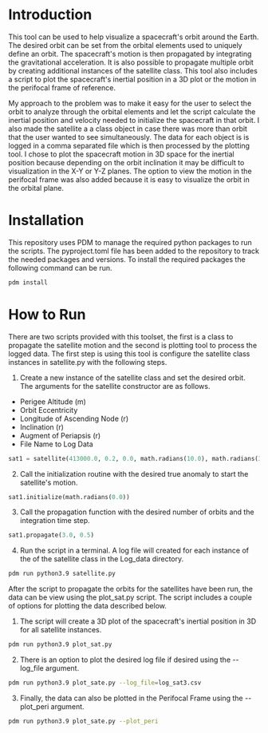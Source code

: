 # Introduction

This tool can be used to help visualize a spacecraft's orbit around the Earth.  The desired orbit can be set from the orbital 
elements used to uniquely define an orbit.  The spacecraft's motion is then propagated by integrating the gravitational acceleration. 
It is also possible to propagate multiple orbit by creating additional instances of the satellite class.  This tool also includes a 
script to plot the spacecraft's inertial position in a 3D plot or the motion in the perifocal frame of reference.

My approach to the problem was to make it easy for the user to select the orbit to analyze through the orbital elements and let the 
script calculate the inertial position and velocity needed to initialize the spacecraft in that orbit.  I also made the satellite a 
a class object in case there was more than orbit that the user wanted to see simultaneously.  The data for each object is is logged 
in a comma separated file which is then processed by the plotting tool.  I chose to plot the spacecraft motion in 3D space for the 
inertial position because depending on the orbit inclination it may be difficult to visualization in the X-Y or Y-Z planes.  The option 
to view the motion in the perifocal frame was also added because it is easy to visualize the orbit in the orbital plane.

# Installation
This repository uses PDM to manage the required python packages to run the scripts.  The pyproject.toml file has been added to the 
repository to track the needed packages and versions.  To install the required packages the following command can be run.

```bash
pdm install
```

# How to Run
There are two scripts provided with this toolset, the first is a class to propagate the satellite motion and the second is plotting tool 
to process the logged data.  The first step is using this tool is configure the satellite class instances in satellite.py with the following 
steps.

1. Create a new instance of the satellite class and set the desired orbit.  The arguments for the satellite constructor are as follows.

- Perigee Altitude (m)
- Orbit Eccentricity
- Longitude of Ascending Node (r)
- Inclination (r)
- Augment of Periapsis (r)
- File Name to Log Data

```python
sat1 = satellite(413000.0, 0.2, 0.0, math.radians(10.0), math.radians(30.0), 'log_sat4.csv')
```
2. Call the initialization routine with the desired true anomaly to start the satellite's motion.
```python
sat1.initialize(math.radians(0.0))
```
3. Call the propagation function with the desired number of orbits and the integration time step.
```python
sat1.propagate(3.0, 0.5)
```
4. Run the script in a terminal.  A log file will created for each instance of the of the satellite class in the Log_data directory.
```bash
pdm run python3.9 satellite.py
```

After the script to propagate the orbits for the satellites have been run, the data can be view using the plot_sat.py script.  The script includes 
a couple of options for plotting the data described below.

1. The script will create a 3D plot of the spacecraft's inertial position in 3D for all satellite instances.
```bash
pdm run python3.9 plot_sat.py
```
2. There is an option to plot the desired log file if desired using the --log_file argument.
```bash
pdm run python3.9 plot_sate.py --log_file=log_sat3.csv
```
3. Finally, the data can also be plotted in the Perifocal Frame using the --plot_peri argument.
```bash
pdm run python3.9 plot_sate.py --plot_peri
```
